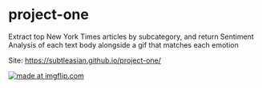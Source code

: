 # project-one

Extract top New York Times articles by subcategory, and return Sentiment Analysis of each text body alongside a gif that matches each emotion

Site: https://subtleasian.github.io/project-one/

<a href="https://imgflip.com/gif/3q3irx"><img src="https://i.imgflip.com/3q3irx.gif" title="made at imgflip.com"/></a>

